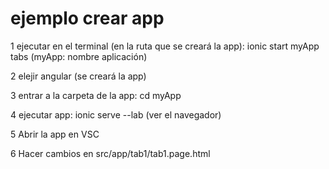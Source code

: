 # ejemplo crear app

1 ejecutar en el terminal (en la ruta que se creará la app): 
        ionic start myApp tabs (myApp: nombre aplicación)
        
2 elejir angular (se creará la app)

3 entrar a la carpeta de la app: cd myApp

4 ejecutar app: ionic serve --lab (ver el navegador)

5 Abrir la app en VSC

6 Hacer cambios en src/app/tab1/tab1.page.html
